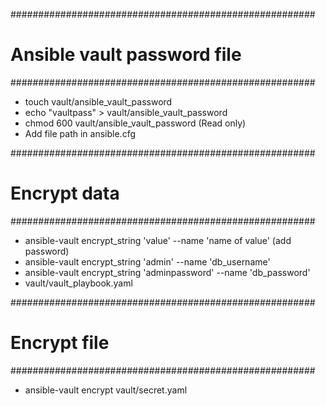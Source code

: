 
#######################################################
# Ansible vault password file
#######################################################
- touch vault/ansible_vault_password
- echo "vaultpass" >  vault/ansible_vault_password
- chmod 600 vault/ansible_vault_password  (Read only)
- Add file path in ansible.cfg

#######################################################
# Encrypt data
#######################################################
- ansible-vault encrypt_string 'value' --name 'name of value' (add password)
- ansible-vault encrypt_string 'admin' --name 'db_username'
- ansible-vault encrypt_string 'adminpassword' --name 'db_password'
- vault/vault_playbook.yaml

#######################################################
# Encrypt file
#######################################################
- ansible-vault encrypt vault/secret.yaml